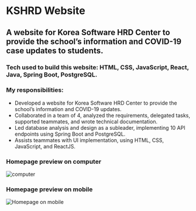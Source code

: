 # KSHRD Website
## A website for Korea Software HRD Center to provide the school’s information and COVID-19 case updates to students.

### Tech used to build this website: HTML, CSS, JavaScript, React, Java, Spring Boot, PostgreSQL.

### My responsibilities:

- Developed a website for Korea Software HRD Center to provide the school’s information and COVID-19 updates.
- Collaborated in a team of 4, analyzed the requirements, delegated tasks, supported teammates, and wrote technical documentation.
- Led database analysis and design as a subleader, implementing 10 API endpoints using Spring Boot and PostgreSQL.
- Assists teammates with UI implementation, using HTML, CSS, JavaScript, and ReactJS.

### Homepage preview on computer

![computer](https://github.com/Henglay-Eung/Test/blob/master/KSHRD%20Homepage.gif)

### Homepage preview on mobile

![Homepage on mobile](https://github.com/Henglay-Eung/KSHRD-Website/assets/64820856/214a106d-dc92-4af5-971c-89c06d0999cf)
